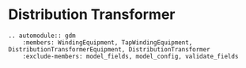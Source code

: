 # Distribution Transformer


```{eval-rst}
.. automodule:: gdm
    :members: WindingEquipment, TapWindingEquipment, DistributionTransformerEquipment, DistributionTransformer
    :exclude-members: model_fields, model_config, validate_fields

```